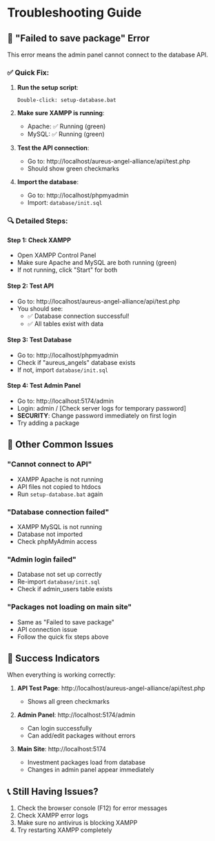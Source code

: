 # Troubleshooting Guide

## 🚨 "Failed to save package" Error

This error means the admin panel cannot connect to the database API.

### ✅ Quick Fix:

1. **Run the setup script**:
   ```
   Double-click: setup-database.bat
   ```

2. **Make sure XAMPP is running**:
   - Apache: ✅ Running (green)
   - MySQL: ✅ Running (green)

3. **Test the API connection**:
   - Go to: http://localhost/aureus-angel-alliance/api/test.php
   - Should show green checkmarks

4. **Import the database**:
   - Go to: http://localhost/phpmyadmin
   - Import: `database/init.sql`

### 🔍 Detailed Steps:

#### Step 1: Check XAMPP
- Open XAMPP Control Panel
- Make sure Apache and MySQL are both running (green)
- If not running, click "Start" for both

#### Step 2: Test API
- Go to: http://localhost/aureus-angel-alliance/api/test.php
- You should see:
  - ✅ Database connection successful!
  - ✅ All tables exist with data

#### Step 3: Test Database
- Go to: http://localhost/phpmyadmin
- Check if "aureus_angels" database exists
- If not, import `database/init.sql`

#### Step 4: Test Admin Panel
- Go to: http://localhost:5174/admin
- Login: admin / [Check server logs for temporary password]
- **SECURITY**: Change password immediately on first login
- Try adding a package

## 🚨 Other Common Issues

### "Cannot connect to API"
- XAMPP Apache is not running
- API files not copied to htdocs
- Run `setup-database.bat` again

### "Database connection failed"
- XAMPP MySQL is not running
- Database not imported
- Check phpMyAdmin access

### "Admin login failed"
- Database not set up correctly
- Re-import `database/init.sql`
- Check if admin_users table exists

### "Packages not loading on main site"
- Same as "Failed to save package"
- API connection issue
- Follow the quick fix steps above

## 🎯 Success Indicators

When everything is working correctly:

1. **API Test Page**: http://localhost/aureus-angel-alliance/api/test.php
   - Shows all green checkmarks

2. **Admin Panel**: http://localhost:5174/admin
   - Can login successfully
   - Can add/edit packages without errors

3. **Main Site**: http://localhost:5174
   - Investment packages load from database
   - Changes in admin panel appear immediately

## 📞 Still Having Issues?

1. Check the browser console (F12) for error messages
2. Check XAMPP error logs
3. Make sure no antivirus is blocking XAMPP
4. Try restarting XAMPP completely
